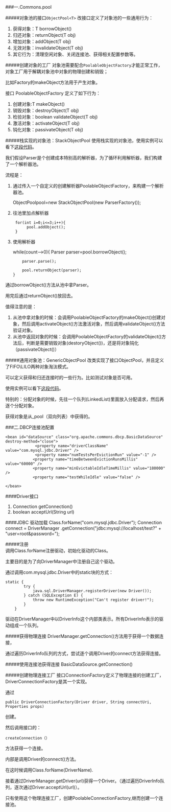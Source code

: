 	
###一.Commons.pool

#####对象池的接口`ObjectPool<T>`
改接口定义了对象池的一些通用行为：

1.	获得对象：T borrowObject()
2.	归还对象：returnObject(T obj) 
3.	增加对象：addObject(T obj)
4.	无效对象：invalidateObject(T obj)
5.	其它行为：清理空闲对象、关闭连接池、获得相关配置参数等。

#####创建对象的工厂
对象池需要配合`PoolableObjectFactory`才能正常工作，对象工厂用于解耦对象池中对象的物理创建和销毁；

比如Factory的makeObject方法用于产生对象。

接口 PoolableObjectFactory 定义了如下行为：

1.	创建对象:T makeObject()
2.	销毁对象：destroyObject(T obj)
3.	检验对象：boolean validateObject(T obj)
4.	激活对象：activateObject(T obj)
5.	钝化对象：passivateObject(T obj)



#####栈实现的对象池：StackObjectPool
使用栈实现的对象池，使用实例可以看下[这段代码](https://github.com/llohellohe/pools/blob/master/src.test/test/pool/ParseThingsWithPool.java)。


我们假设Parser是个创建成本特别高的解析器，为了循环利用解析器，我们构建了一个解析器池。

流程是：

1. 通过传入一个自定义的创建解析器PoolableObjectFactory，来构建一个解析器池。

	ObjectPool<Parser>pool=new StackObjectPool<Parser>(new ParserFactory());

2. 往池里加点解析器

	
		for(int i=0;i<=3;i++){
			 pool.addObject();
		}
		
3.	使用解析器


	
	while(count-->0){
			Parser parser=pool.borrowObject();
			
			parser.parse();
			
			pool.returnObject(parser);
		}
		
通过borrowObject()方法从池中拿Parser。

用完后通过returnObject()放回去。

值得注意的是：

1.	从池中拿对象的时候：会调用PoolableObjectFactory的makeObject()创建对象，然后调用activateObject()方法激活对象，然后调用validateObject()方法验证对象。
2.	从池中返回对象的时候：会调用PoolableObjectFactory的validateObject()方法后，判断是需要销毁对象(destoryObject())，还是将对象钝化（passivateObject()）


#####通用对象池：GenericObjectPool
改类实现了接口ObjectPool，并且定义了FIFO\LILO两种对象淘汰模式。

可以定义获得和归还连接时的一些行为。比如测试对象是否可用。

使用实例可以看下[这段代码](https://github.com/llohellohe/pools/blob/master/src.test/test/pool/ParseThingsWithPool.java)。

特别的：分配对象的时候，先往一个队列(LinkedList)里面放入分配请求，然后再逐个分配对象。

获得对象是从_pool（双向列表）中获得的。





###二.DBCP连接池配置
	
	<bean id="dataSource" class="org.apache.commons.dbcp.BasicDataSource" destroy-method="close">
				 <property name="driverClassName" value="com.mysql.jdbc.Driver" />
				 <property name="numTestsPerEvictionRun" value="-1" />
	            <property name="timeBetweenEvictionRunsMillis" value="60000" />
	            <property name="minEvictableIdleTimeMillis" value="180000" />
	            <property name="testWhileIdle" value="false" />

	</bean>
		
		
		
		
####Driver接口

1.	Connection getConnection()
2.	boolean acceptUrl(String url)

####JDBC 驱动加载
	Class.forName("com.mysql.jdbc.Driver");
	Connection connect = DriverManager
			          .getConnection("jdbc:mysql://localhost/test?"
			              + "user=root&password=");
			            

#####注册			            
调用Class.forName注册驱动，初始化驱动的Class。

主要目的是为了向DriverManager中注册自己这个驱动。

通过调用com.mysql.jdbc.Driver中的static块的方式：

	static {
			try {
				java.sql.DriverManager.registerDriver(new Driver());
			} catch (SQLException E) {
				throw new RuntimeException("Can't register driver!");
			}
		}

驱动在DriverManager中以DriverInfo这个内部类表示。所有DriverInfo表示的驱动组成一个队列。

#####获得物理连接
DriverManager.getConnection()方法用于获得一个数据连接，

通过遍历DriverInfo队列的方式，尝试逐个调用Driver的connect方法获得连接。


#####使用连接池获得连接
BasicDataSource.getConnection()

#####创建物理连接工厂
接口ConnectionFactory定义了物理连接的创建工厂，DriverConnectionFactory是其一个实现。

	
通过 
	
	public DriverConnectionFactory(Driver driver, String connectUri, Properties props)

创建。

然后调用接口的：

	createConnection（）
	
方法获得一个连接。

内部是调用Driver的connect()方法。



在这时候调用Class.forName(DriverName).

接着通过DriverManager.getDriver(url)获得一个Driver。（通过遍历DriverInfo队列，逐次通过Driver.acceptUrl(url)）。

只有使用这个物理连接工厂，创建PoolableConnectionFactory,继而创建一个连接池。


